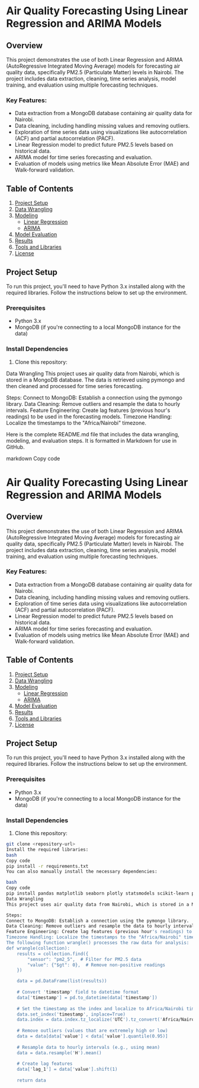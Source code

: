 # Air Quality Forecasting Using Linear Regression and ARIMA Models

## Overview
This project demonstrates the use of both Linear Regression and ARIMA (AutoRegressive Integrated Moving Average) models for forecasting air quality data, specifically PM2.5 (Particulate Matter) levels in Nairobi. The project includes data extraction, cleaning, time series analysis, model training, and evaluation using multiple forecasting techniques.

### Key Features:
- Data extraction from a MongoDB database containing air quality data for Nairobi.
- Data cleaning, including handling missing values and removing outliers.
- Exploration of time series data using visualizations like autocorrelation (ACF) and partial autocorrelation (PACF).
- Linear Regression model to predict future PM2.5 levels based on historical data.
- ARIMA model for time series forecasting and evaluation.
- Evaluation of models using metrics like Mean Absolute Error (MAE) and Walk-forward validation.
  
## Table of Contents
1. [Project Setup](#project-setup)
2. [Data Wrangling](#data-wrangling)
3. [Modeling](#modeling)
   - [Linear Regression](#linear-regression)
   - [ARIMA](#arima)
4. [Model Evaluation](#model-evaluation)
5. [Results](#results)
6. [Tools and Libraries](#tools-and-libraries)
7. [License](#license)

## Project Setup

To run this project, you'll need to have Python 3.x installed along with the required libraries. Follow the instructions below to set up the environment.

### Prerequisites

- Python 3.x
- MongoDB (if you're connecting to a local MongoDB instance for the data)

### Install Dependencies

1. Clone this repository:


Data Wrangling
This project uses air quality data from Nairobi, which is stored in a MongoDB database. The data is retrieved using pymongo and then cleaned and processed for time series forecasting.

Steps:
Connect to MongoDB: Establish a connection using the pymongo library.
Data Cleaning: Remove outliers and resample the data to hourly intervals.
Feature Engineering: Create lag features (previous hour's readings) to be used in the forecasting models.
Timezone Handling: Localize the timestamps to the "Africa/Nairobi" timezone.


Here is the complete README.md file that includes the data wrangling, modeling, and evaluation steps. It is formatted in Markdown for use in GitHub.

markdown
Copy code
# Air Quality Forecasting Using Linear Regression and ARIMA Models

## Overview
This project demonstrates the use of both Linear Regression and ARIMA (AutoRegressive Integrated Moving Average) models for forecasting air quality data, specifically PM2.5 (Particulate Matter) levels in Nairobi. The project includes data extraction, cleaning, time series analysis, model training, and evaluation using multiple forecasting techniques.

### Key Features:
- Data extraction from a MongoDB database containing air quality data for Nairobi.
- Data cleaning, including handling missing values and removing outliers.
- Exploration of time series data using visualizations like autocorrelation (ACF) and partial autocorrelation (PACF).
- Linear Regression model to predict future PM2.5 levels based on historical data.
- ARIMA model for time series forecasting and evaluation.
- Evaluation of models using metrics like Mean Absolute Error (MAE) and Walk-forward validation.

## Table of Contents
1. [Project Setup](#project-setup)
2. [Data Wrangling](#data-wrangling)
3. [Modeling](#modeling)
   - [Linear Regression](#linear-regression)
   - [ARIMA](#arima)
4. [Model Evaluation](#model-evaluation)
5. [Results](#results)
6. [Tools and Libraries](#tools-and-libraries)
7. [License](#license)

## Project Setup

To run this project, you'll need to have Python 3.x installed along with the required libraries. Follow the instructions below to set up the environment.

### Prerequisites
- Python 3.x
- MongoDB (if you're connecting to a local MongoDB instance for the data)

### Install Dependencies

1. Clone this repository:

```bash
git clone <repository-url>
Install the required libraries:
bash
Copy code
pip install -r requirements.txt
You can also manually install the necessary dependencies:

bash
Copy code
pip install pandas matplotlib seaborn plotly statsmodels scikit-learn pymongo
Data Wrangling
This project uses air quality data from Nairobi, which is stored in a MongoDB database. The data is retrieved using pymongo and then cleaned and processed for time series forecasting.

Steps:
Connect to MongoDB: Establish a connection using the pymongo library.
Data Cleaning: Remove outliers and resample the data to hourly intervals.
Feature Engineering: Create lag features (previous hour's readings) to be used in the forecasting models.
Timezone Handling: Localize the timestamps to the "Africa/Nairobi" timezone.
The following function wrangle() processes the raw data for analysis:
def wrangle(collection):
    results = collection.find({
        "sensor": "pm2_5",  # Filter for PM2.5 data
        "value": {"$gt": 0},  # Remove non-positive readings
    })

    data = pd.DataFrame(list(results))
    
    # Convert 'timestamp' field to datetime format
    data['timestamp'] = pd.to_datetime(data['timestamp'])
    
    # Set the timestamp as the index and localize to Africa/Nairobi timezone
    data.set_index('timestamp', inplace=True)
    data.index = data.index.tz_localize('UTC').tz_convert('Africa/Nairobi')
    
    # Remove outliers (values that are extremely high or low)
    data = data[data['value'] < data['value'].quantile(0.95)]
    
    # Resample data to hourly intervals (e.g., using mean)
    data = data.resample('H').mean()
    
    # Create lag features
    data['lag_1'] = data['value'].shift(1)
    
    return data


